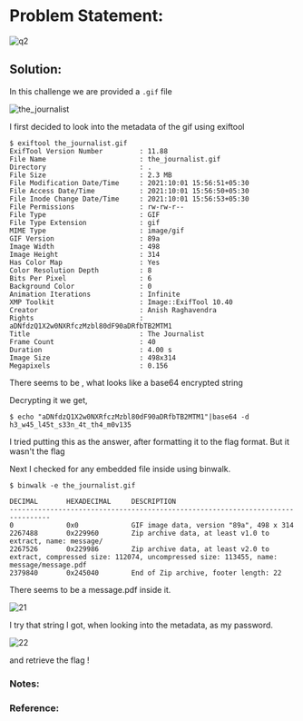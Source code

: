 # Problem Statement:
![q2](https://user-images.githubusercontent.com/53595853/135742436-c0f510a9-3136-468d-a704-4dae4f859d0f.png)

## Solution:
In this challenge we are provided a `.gif` file

![the_journalist](https://user-images.githubusercontent.com/53595853/135742507-6716ad0a-1a8b-4b7d-992b-a998d07b43bc.gif)

I first decided to look into the metadata of the gif using exiftool

```
$ exiftool the_journalist.gif
ExifTool Version Number         : 11.88
File Name                       : the_journalist.gif
Directory                       : .
File Size                       : 2.3 MB
File Modification Date/Time     : 2021:10:01 15:56:51+05:30
File Access Date/Time           : 2021:10:01 15:56:50+05:30
File Inode Change Date/Time     : 2021:10:01 15:56:53+05:30
File Permissions                : rw-rw-r--
File Type                       : GIF
File Type Extension             : gif
MIME Type                       : image/gif
GIF Version                     : 89a
Image Width                     : 498
Image Height                    : 314
Has Color Map                   : Yes
Color Resolution Depth          : 8
Bits Per Pixel                  : 6
Background Color                : 0
Animation Iterations            : Infinite
XMP Toolkit                     : Image::ExifTool 10.40
Creator                         : Anish Raghavendra
Rights                          : aDNfdzQ1X2w0NXRfczMzbl80dF90aDRfbTB2MTM1
Title                           : The Journalist
Frame Count                     : 40
Duration                        : 4.00 s
Image Size                      : 498x314
Megapixels                      : 0.156
```
There seems to be , what looks like a base64 encrypted string

Decrypting it we get,

```
$ echo "aDNfdzQ1X2w0NXRfczMzbl80dF90aDRfbTB2MTM1"|base64 -d
h3_w45_l45t_s33n_4t_th4_m0v135
```

I tried putting this as the answer, after formatting it to the flag format. 
But it wasn't the flag

Next I checked for any embedded file inside using binwalk.

```
$ binwalk -e the_journalist.gif

DECIMAL       HEXADECIMAL     DESCRIPTION
--------------------------------------------------------------------------------
0             0x0             GIF image data, version "89a", 498 x 314
2267488       0x229960        Zip archive data, at least v1.0 to extract, name: message/
2267526       0x229986        Zip archive data, at least v2.0 to extract, compressed size: 112074, uncompressed size: 113455, name: message/message.pdf
2379840       0x245040        End of Zip archive, footer length: 22
```
There seems to be a message.pdf inside it.

![21](https://user-images.githubusercontent.com/53595853/135742801-257d0e93-2013-464a-8c12-f34e0b285425.png)

I try that string I got, when looking into the metadata, as my password.

![22](https://user-images.githubusercontent.com/53595853/135742876-fd7e03ce-f399-4e06-9dfb-5641e494607c.png)

and retrieve the flag !

### Notes:
### Reference:

